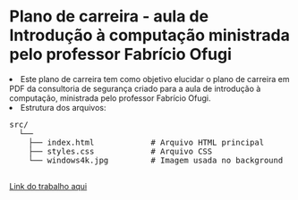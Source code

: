 # Plano de carreira - aula de Introdução à computação ministrada pelo professor Fabrício Ofugi 

<li>Este plano de carreira tem como objetivo elucidar o plano de carreira em PDF da consultoria de segurança criado para a aula de introdução à computação, ministrada pelo professor Fabrício Ofugi. </li>


<li>Estrutura dos arquivos:</li>

<pre>
src/
  └──
    ├── index.html            # Arquivo HTML principal
    ├── styles.css            # Arquivo CSS
    └── windows4k.jpg         # Imagem usada no background

</pre>


<a href="https://juliaofugi.netlify.app/" target="_blank">Link do trabalho aqui</a>

